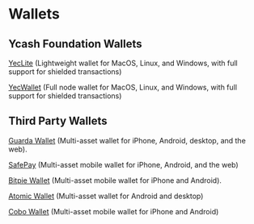 # Wallets

## Ycash Foundation Wallets

[YecLite](/download#YecLite) (Lightweight wallet for MacOS, Linux, and Windows, with
  full support for shielded transactions)

[YecWallet](/download#YecWallet) (Full node wallet for MacOS, Linux, and Windows,
  with full support for shielded transactions)

## Third Party Wallets

[Guarda Wallet](https://guarda.com) (Multi-asset wallet for iPhone, Android, desktop, and the web).

[SafePay](https://safepay.safecoin.org/) (Multi-asset mobile wallet for iPhone, Android, and the web)

[Bitpie Wallet](https://bitpie.com/) (Multi-asset mobile wallet for iPhone
and Android).

[Atomic Wallet](https://atomicwallet.io/) (Multi-asset wallet for Android and desktop)

[Cobo Wallet](https://cobo.com/) (Multi-asset mobile wallet for iPhone and Android)
